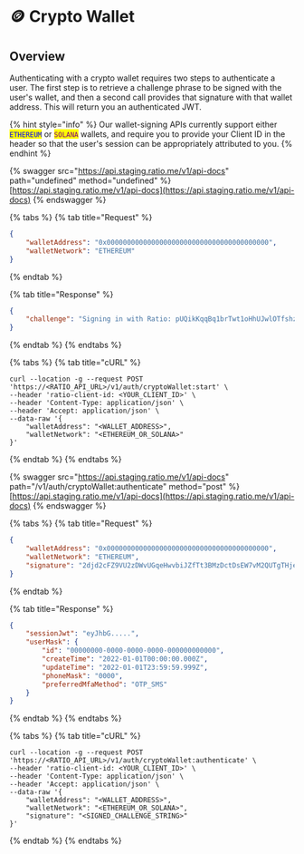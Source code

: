 # 🪙 Crypto Wallet

## Overview

Authenticating with a crypto wallet requires two steps to authenticate a user. The first step is to retrieve a challenge phrase to be signed with the user's wallet, and then a second call provides that signature with that wallet address. This will return you an authenticated JWT.

{% hint style="info" %}
Our wallet-signing APIs currently support either <mark style="color:blue;">`ETHEREUM`</mark> or <mark style="color:purple;">`SOLANA`</mark> wallets, and require you to provide your Client ID in the header so that the user's session can be appropriately attributed to you.
{% endhint %}

{% swagger src="https://api.staging.ratio.me/v1/api-docs" path="undefined" method="undefined" %}
[https://api.staging.ratio.me/v1/api-docs](https://api.staging.ratio.me/v1/api-docs)
{% endswagger %}

{% tabs %}
{% tab title="Request" %}
```json
{
    "walletAddress": "0x0000000000000000000000000000000000000000",
    "walletNetwork": "ETHEREUM"
}
```
{% endtab %}

{% tab title="Response" %}
```json
{
    "challenge": "Signing in with Ratio: pUQikKqqBq1brTwt1oHhUJwlOTfshzfMEAsJaH7x1MOdN7QMOooFfj-Aujmi7sb0wJnvYqtmZtlszKdH"
}
```
{% endtab %}
{% endtabs %}

{% tabs %}
{% tab title="cURL" %}
```shell
curl --location -g --request POST 'https://<RATIO_API_URL>/v1/auth/cryptoWallet:start' \
--header 'ratio-client-id: <YOUR_CLIENT_ID>' \
--header 'Content-Type: application/json' \
--header 'Accept: application/json' \
--data-raw '{
    "walletAddress": "<WALLET_ADDRESS>",
    "walletNetwork": "<ETHEREUM_OR_SOLANA>"
}'
```
{% endtab %}
{% endtabs %}

{% swagger src="https://api.staging.ratio.me/v1/api-docs" path="/v1/auth/cryptoWallet:authenticate" method="post" %}
[https://api.staging.ratio.me/v1/api-docs](https://api.staging.ratio.me/v1/api-docs)
{% endswagger %}

{% tabs %}
{% tab title="Request" %}
```json
{
    "walletAddress": "0x0000000000000000000000000000000000000000",
    "walletNetwork": "ETHEREUM",
    "signature": "2djd2cFZ9VU2zDWvUGqeHwvbiJZfTt3BMzDctDsEW7vM2QUTgTHjeM2rpFX9ZULeic3KptUh5ehipXDFcK5ecYiX"
}
```
{% endtab %}

{% tab title="Response" %}
```json
{
    "sessionJwt": "eyJhbG.....",
    "userMask": {
        "id": "00000000-0000-0000-0000-000000000000",
        "createTime": "2022-01-01T00:00:00.000Z",
        "updateTime": "2022-01-01T23:59:59.999Z",
        "phoneMask": "0000",
        "preferredMfaMethod": "OTP_SMS"
    }
}
```
{% endtab %}
{% endtabs %}

{% tabs %}
{% tab title="cURL" %}
```shell
curl --location -g --request POST 'https://<RATIO_API_URL>/v1/auth/cryptoWallet:authenticate' \
--header 'ratio-client-id: <YOUR_CLIENT_ID>' \
--header 'Content-Type: application/json' \
--header 'Accept: application/json' \
--data-raw '{
    "walletAddress": "<WALLET_ADDRESS>",
    "walletNetwork": "<ETHEREUM_OR_SOLANA>",
    "signature": "<SIGNED_CHALLENGE_STRING>"
}'
```
{% endtab %}
{% endtabs %}
